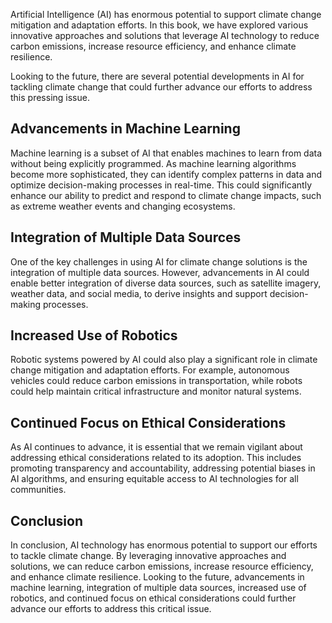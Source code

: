 
Artificial Intelligence (AI) has enormous potential to support climate change mitigation and adaptation efforts. In this book, we have explored various innovative approaches and solutions that leverage AI technology to reduce carbon emissions, increase resource efficiency, and enhance climate resilience.

Looking to the future, there are several potential developments in AI for tackling climate change that could further advance our efforts to address this pressing issue.

Advancements in Machine Learning
--------------------------------

Machine learning is a subset of AI that enables machines to learn from data without being explicitly programmed. As machine learning algorithms become more sophisticated, they can identify complex patterns in data and optimize decision-making processes in real-time. This could significantly enhance our ability to predict and respond to climate change impacts, such as extreme weather events and changing ecosystems.

Integration of Multiple Data Sources
------------------------------------

One of the key challenges in using AI for climate change solutions is the integration of multiple data sources. However, advancements in AI could enable better integration of diverse data sources, such as satellite imagery, weather data, and social media, to derive insights and support decision-making processes.

Increased Use of Robotics
-------------------------

Robotic systems powered by AI could also play a significant role in climate change mitigation and adaptation efforts. For example, autonomous vehicles could reduce carbon emissions in transportation, while robots could help maintain critical infrastructure and monitor natural systems.

Continued Focus on Ethical Considerations
-----------------------------------------

As AI continues to advance, it is essential that we remain vigilant about addressing ethical considerations related to its adoption. This includes promoting transparency and accountability, addressing potential biases in AI algorithms, and ensuring equitable access to AI technologies for all communities.

Conclusion
----------

In conclusion, AI technology has enormous potential to support our efforts to tackle climate change. By leveraging innovative approaches and solutions, we can reduce carbon emissions, increase resource efficiency, and enhance climate resilience. Looking to the future, advancements in machine learning, integration of multiple data sources, increased use of robotics, and continued focus on ethical considerations could further advance our efforts to address this critical issue.
